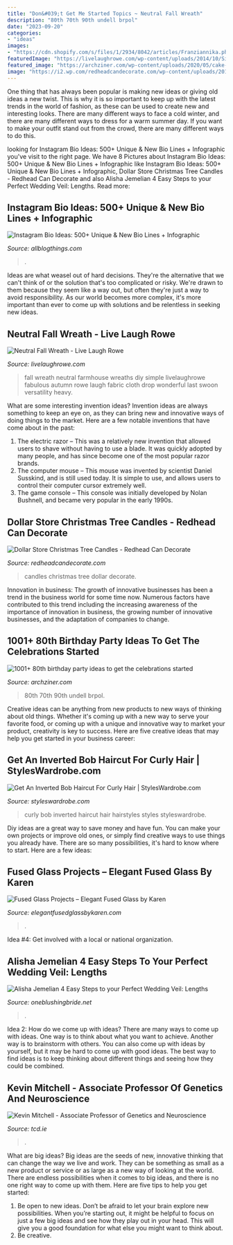 ```yaml
---
title: "Don&#039;t Get Me Started Topics ~ Neutral Fall Wreath"
description: "80th 70th 90th undell brpol"
date: "2023-09-20"
categories:
- "ideas"
images:
- "https://cdn.shopify.com/s/files/1/2934/8042/articles/Franziannika.photography-One-Blushing-Bride-163_1200x1200.jpg?v=1604864324"
featuredImage: "https://livelaughrowe.com/wp-content/uploads/2014/10/Simple-Neutral-Fall-Wreath.-Live-Laugh-Rowe.jpg"
featured_image: "https://archziner.com/wp-content/uploads/2020/05/cake-covered-with-white-fondant-80th-birthday-gift-ideas-for-mom-decorated-with-white-black-gold-stars.jpg"
image: "https://i2.wp.com/redheadcandecorate.com/wp-content/uploads/2018/10/Christmas-Tree-Candles.jpg?fit=700%2C933&amp;ssl=1"
---
```



One thing that has always been popular is making new ideas or giving old ideas a new twist. This is why it is so important to keep up with the latest trends in the world of fashion, as these can be used to create new and interesting looks. There are many different ways to face a cold winter, and there are many different ways to dress for a warm summer day. If you want to make your outfit stand out from the crowd, there are many different ways to do this.

	

		
looking for Instagram Bio Ideas: 500+ Unique &amp; New Bio Lines + Infographic you've visit to the right page. We have 8 Pictures about Instagram Bio Ideas: 500+ Unique &amp; New Bio Lines + Infographic like Instagram Bio Ideas: 500+ Unique &amp; New Bio Lines + Infographic, Dollar Store Christmas Tree Candles - Redhead Can Decorate and also Alisha Jemelian 4 Easy Steps to your Perfect Wedding Veil: Lengths. Read more:
		
    
## Instagram Bio Ideas: 500+ Unique &amp; New Bio Lines + Infographic

<img loading=lazy src="https://1.bp.blogspot.com/-F3-2IJM3J7E/X7ud7z-MXWI/AAAAAAAAZ1A/KK_koigD1dknPTEMItG0qJVvjwlF7jmoACLcBGAsYHQ/s16000/12.jpg" onerror="this.onerror=null;this.src='https://tse3.mm.bing.net/th?id=OIP.A0-TW_v4n7X7qI2m8GKstwHaRO&amp;pid=15.1';" alt="Instagram Bio Ideas: 500+ Unique &amp; New Bio Lines + Infographic">

_Source: allblogthings.com_

>. 

	

Ideas are what weasel out of hard decisions. They're the alternative that we can't think of or the solution that's too complicated or risky. We're drawn to them because they seem like a way out, but often they're just a way to avoid responsibility. As our world becomes more complex, it's more important than ever to come up with solutions and be relentless in seeking new ideas.

    
## Neutral Fall Wreath - Live Laugh Rowe

<img loading=lazy src="https://livelaughrowe.com/wp-content/uploads/2014/10/Simple-Neutral-Fall-Wreath.-Live-Laugh-Rowe.jpg" onerror="this.onerror=null;this.src='https://tse2.mm.bing.net/th?id=OIP.A5_YZ4G4EQsHdH5EwUcZdwHaK6&amp;pid=15.1';" alt="Neutral Fall Wreath - Live Laugh Rowe">

_Source: livelaughrowe.com_

>fall wreath neutral farmhouse wreaths diy simple livelaughrowe fabulous autumn rowe laugh fabric cloth drop wonderful last swoon versatility heavy. 

	

What are some interesting invention ideas?
Invention ideas are always something to keep an eye on, as they can bring new and innovative ways of doing things to the market. Here are a few notable inventions that have come about in the past: 
1. The electric razor – This was a relatively new invention that allowed users to shave without having to use a blade. It was quickly adopted by many people, and has since become one of the most popular razor brands. 
2. The computer mouse – This mouse was invented by scientist Daniel Susskind, and is still used today. It is simple to use, and allows users to control their computer cursor extremely well. 
3. The game console – This console was initially developed by Nolan Bushnell, and became very popular in the early 1990s.

    
## Dollar Store Christmas Tree Candles - Redhead Can Decorate

<img loading=lazy src="https://i2.wp.com/redheadcandecorate.com/wp-content/uploads/2018/10/Christmas-Tree-Candles.jpg?fit=700%2C933&amp;ssl=1" onerror="this.onerror=null;this.src='https://tse3.mm.bing.net/th?id=OIP.xILpFex4K88gzCvsESzTKAHaJ3&amp;pid=15.1';" alt="Dollar Store Christmas Tree Candles - Redhead Can Decorate">

_Source: redheadcandecorate.com_

>candles christmas tree dollar decorate. 

	

Innovation in business:
The growth of innovative businesses has been a trend in the business world for some time now. Numerous factors have contributed to this trend including the increasing awareness of the importance of innovation in business, the growing number of innovative businesses, and the adaptation of companies to change.

    
## 1001+ 80th Birthday Party Ideas To Get The Celebrations Started

<img loading=lazy src="https://archziner.com/wp-content/uploads/2020/05/cake-covered-with-white-fondant-80th-birthday-gift-ideas-for-mom-decorated-with-white-black-gold-stars.jpg" onerror="this.onerror=null;this.src='https://tse2.mm.bing.net/th?id=OIP.duyrSdkkL3CRX571dhaftgHaJ3&amp;pid=15.1';" alt="1001+ 80th birthday party ideas to get the celebrations started">

_Source: archziner.com_

>80th 70th 90th undell brpol. 

	

Creative ideas can be anything from new products to new ways of thinking about old things. Whether it's coming up with a new way to serve your favorite food, or coming up with a unique and innovative way to market your product, creativity is key to success. Here are five creative ideas that may help you get started in your business career: 

    
## Get An Inverted Bob Haircut For Curly Hair | StylesWardrobe.com

<img loading=lazy src="https://www.styleswardrobe.com/wp-content/uploads/2017/01/curly-inverted-bob-11-500x765.jpg" onerror="this.onerror=null;this.src='https://tse2.mm.bing.net/th?id=OIP.adhrjR4swiWwDr9PlWJFGgHaLV&amp;pid=15.1';" alt="Get An Inverted Bob Haircut For Curly Hair | StylesWardrobe.com">

_Source: styleswardrobe.com_

>curly bob inverted haircut hair hairstyles styles styleswardrobe. 

	

Diy ideas are a great way to save money and have fun. You can make your own projects or improve old ones, or simply find creative ways to use things you already have. There are so many possibilities, it's hard to know where to start. Here are a few ideas:

    
## Fused Glass Projects – Elegant Fused Glass By Karen

<img loading=lazy src="https://www.elegantfusedglassbykaren.com/wp-content/uploads/2015/01/blog-e1420605588717.jpg" onerror="this.onerror=null;this.src='https://tse3.mm.bing.net/th?id=OIP.SaCdyxO4x7AxFWs4cVNXrQHaJ4&amp;pid=15.1';" alt="Fused Glass Projects – Elegant Fused Glass by Karen">

_Source: elegantfusedglassbykaren.com_

>. 

	

Idea #4: Get involved with a local or national organization.
 

    
## Alisha Jemelian 4 Easy Steps To Your Perfect Wedding Veil: Lengths

<img loading=lazy src="https://cdn.shopify.com/s/files/1/2934/8042/articles/Franziannika.photography-One-Blushing-Bride-163_1200x1200.jpg?v=1604864324" onerror="this.onerror=null;this.src='https://tse3.mm.bing.net/th?id=OIP.tflnAGAzYEbIVUrey1JOcgHaE8&amp;pid=15.1';" alt="Alisha Jemelian 4 Easy Steps to your Perfect Wedding Veil: Lengths">

_Source: oneblushingbride.net_

>. 

	

Idea 2: How do we come up with ideas?
There are many ways to come up with ideas. One way is to think about what you want to achieve. Another way is to brainstorm with others. You can also come up with ideas by yourself, but it may be hard to come up with good ideas. The best way to find ideas is to keep thinking about different things and seeing how they could be combined.

    
## Kevin Mitchell - Associate Professor Of Genetics And Neuroscience

<img loading=lazy src="http://www.tcd.ie/research/assets/images/INNATE-cover-high-res.jpg" onerror="this.onerror=null;this.src='https://tse2.mm.bing.net/th?id=OIP.SAqMHiY2zegAOEiOzvdNZwHaLB&amp;pid=15.1';" alt="Kevin Mitchell - Associate Professor of Genetics and Neuroscience">

_Source: tcd.ie_

>. 

	

What are big ideas?
Big ideas are the seeds of new, innovative thinking that can change the way we live and work. They can be something as small as a new product or service or as large as a new way of looking at the world. There are endless possibilities when it comes to big ideas, and there is no one right way to come up with them. Here are five tips to help you get started: 
1. Be open to new ideas. Don’t be afraid to let your brain explore new possibilities. When you’re starting out, it might be helpful to focus on just a few big ideas and see how they play out in your head. This will give you a good foundation for what else you might want to think about. 
2. Be creative.

